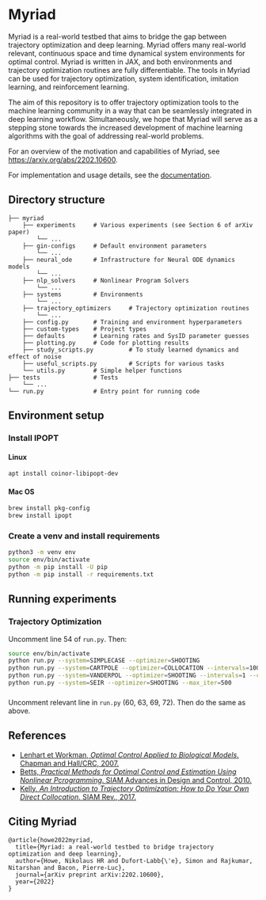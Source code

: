 # Myriad

Myriad is a real-world testbed that aims to bridge the gap between
trajectory optimization and deep learning. Myriad offers many real-world relevant,
continuous space and time dynamical system environments for optimal control.
Myriad is written in JAX, and both environments and trajectory optimization
routines are fully differentiable. The tools in Myriad can be used
for trajectory optimization, system identification, imitation learning, and
reinforcement learning.

The aim of this repository is to offer trajectory
optimization tools to the machine learning community
in a way that can be seamlessly integrated in deep learning workflow.
Simultaneously, we hope that Myriad will
serve as a stepping stone towards the increased development
of machine learning algorithms with the goal of addressing
real-world problems.

For an overview of the motivation and capabilities of Myriad, see https://arxiv.org/abs/2202.10600.

For implementation and usage details, see the [documentation](https://nikihowe.github.io/optimal-control/html/myriad/index.html).

## Directory structure
```
├── myriad
    ├── experiments     # Various experiments (see Section 6 of arXiv paper)
        └── ...
    ├── gin-configs     # Default environment parameters
        └── ...
    ├── neural_ode      # Infrastructure for Neural ODE dynamics models
        └── ...
    ├── nlp_solvers     # Nonlinear Program Solvers
        └── ...
    ├── systems         # Environments
        └── ...
    ├── trajectory_optimizers     # Trajectory optimization routines
        └── ...
    ├── config.py       # Training and environment hyperparameters
    ├── custom-types    # Project types
    ├── defaults        # Learning rates and SysID parameter guesses
    ├── plotting.py     # Code for plotting results
    ├── study_scripts.py          # To study learned dynamics and effect of noise
    ├── useful_scripts.py         # Scripts for various tasks
    └── utils.py        # Simple helper functions
├── tests               # Tests
    └── ...
└── run.py              # Entry point for running code
```

## Environment setup

### Install IPOPT
#### Linux
```bash
apt install coinor-libipopt-dev
```

#### Mac OS
```bash
brew install pkg-config
brew install ipopt
```

### Create a venv and install requirements
```bash
python3 -m venv env
source env/bin/activate
python -m pip install -U pip
python -m pip install -r requirements.txt
```

## Running experiments

### Trajectory Optimization
Uncomment line 54 of `run.py`. Then:
```bash
source env/bin/activate
python run.py --system=SIMPLECASE --optimizer=SHOOTING
python run.py --system=CARTPOLE --optimizer=COLLOCATION --intervals=100
python run.py --system=VANDERPOL --optimizer=SHOOTING --intervals=1 --controls_per_interval=50
python run.py --system=SEIR --optimizer=SHOOTING --max_iter=500
```

### 
Uncomment relevant line in `run.py` (60, 63, 69, 72). Then
do the same as above.

## References
- [Lenhart et Workman, *Optimal Control Applied to Biological Models*. Chapman and Hall/CRC, 2007.](https://www.taylorfrancis.com/books/9780429138058)
- [Betts, *Practical Methods for Optimal Control and Estimation Using Nonlinear Pcrogramming*. SIAM Advances in Design and Control, 2010.](https://epubs.siam.org/doi/book/10.1137/1.9780898718577)
- [Kelly, *An Introduction to Trajectory Optimization: How to Do Your Own Direct Collocation*. SIAM Rev., 2017.](https://www.semanticscholar.org/paper/An-Introduction-to-Trajectory-Optimization%3A-How-to-Kelly/ba1f38d6bbbf7227cda93f3915bc3fa7fc37b58e)

## Citing Myriad
```
@article{howe2022myriad,
  title={Myriad: a real-world testbed to bridge trajectory optimization and deep learning},
  author={Howe, Nikolaus HR and Dufort-Labb{\'e}, Simon and Rajkumar, Nitarshan and Bacon, Pierre-Luc},
  journal={arXiv preprint arXiv:2202.10600},
  year={2022}
}
```
